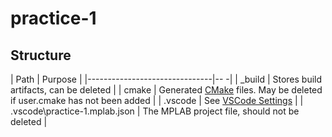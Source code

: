 
# practice-1

## Structure

| Path                          | Purpose                                                                                              |
|-------------------------------|--                                                                                                   -|
| _build                        | Stores build artifacts, can be deleted                                                               |
| cmake                         | Generated [CMake](https://cmake.org/) files. May be deleted if user.cmake has not been added         |
| .vscode                       | See [VSCode Settings](https://code.visualstudio.com/docs/getstarted/settings)                        |
| .vscode\practice-1.mplab.json | The MPLAB project file, should not be deleted                                                        |
